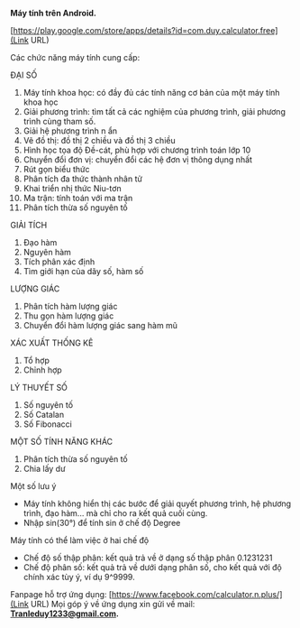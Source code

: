 **Máy tính trên Android.**

[https://play.google.com/store/apps/details?id=com.duy.calculator.free](Link URL)

Các chức năng máy tính cung cấp:

ĐẠI SỐ
1. Máy tính khoa học: có đầy đủ các tính năng cơ bản của một máy tính khoa học
2. Giải phương trình: tìm tất cả các nghiệm của phương trình, giải phương trình cùng tham số.
3. Giải hệ phương trình n ẩn
4. Vẽ đồ thị: đồ thị 2 chiều và đồ thị 3 chiều
5. Hình học tọa độ Đề-cát, phù hợp với chương trình toán lớp 10
6. Chuyển đổi đơn vị: chuyển đổi các hệ đơn vị thông dụng nhất
7. Rút gọn biểu thức
9. Phân tích đa thức thành nhân tử 
10. Khai triển nhị thức Niu-tơn
11. Ma trận: tính toán với ma trận
12. Phân tích thừa số nguyên tố

GIẢI TÍCH 
1. Đạo hàm
2. Nguyên hàm
3. Tích phân xác định
4. Tìm giới hạn của dãy số, hàm số

LƯỢNG GIÁC
1. Phân tích hàm lượng giác
2. Thu gọn hàm lượng giác
3. Chuyển đổi hàm lượng giác sang hàm mũ

XÁC XUẤT THỐNG KÊ
1. Tổ hợp
2. Chỉnh hợp

LÝ THUYẾT SỐ
1. Số nguyên tố
2. Số Catalan
3. Số Fibonacci

MỘT SỐ TÍNH NĂNG KHÁC
1. Phân tích thừa số nguyên tố
2. Chia lấy dư

Một số lưu ý
- Máy tính không hiển thị các bước để giải quyết phương trình, hệ phương trình, đạo hàm... mà chỉ cho ra kết quả cuối cùng. 
- Nhập sin(30°) để tính sin ở chế độ Degree

Máy tính có thể làm việc ở hai chế độ
- Chế độ số thập phân: kết quả trả về ở dạng số thập phân 0.1231231
- Chế độ phân số: kết quả trả về dưới dạng phân số, cho kết quả với độ chính xác tùy ý, ví dụ 9^9999.

Fanpage hỗ trợ ứng dụng: [https://www.facebook.com/calculator.n.plus/](Link URL)
Mọi góp ý về ứng dụng xin gửi về mail: **Tranleduy1233@gmail.com.**